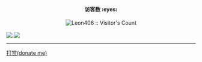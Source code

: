 <h4 align="center">访客数 :eyes:</h4>

<p align="center"><img src="https://profile-counter.glitch.me/Leon406/count.svg" alt="Leon406 :: Visitor's Count" /></p>
<a href="https://github.com/anuraghazra/github-readme-stats">
  <img align="center" src="https://github-readme-stats.vercel.app/api/?username=leon406&count_private=true&show_icons=true&theme=dracula" />
</a>

<a href="https://github.com/Leon406/ToolsFx">
  <img align="center" src="https://github-readme-stats.vercel.app/api/top-langs/?username=leon406&layout=compact&theme=dracula" />
</a>

<br/>
<hr/>

<a href="https://afdian.net/a/leon406">打赏(donate me)</a>
